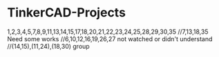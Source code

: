 # TinkerCAD-Projects
1,2,3,4,5,7,8,9,11,13,14,15,17,18,20,21,22,23,24,25,28,29,30,35
//7,13,18,35 Need some works
//6,10,12,16,19,26,27 not watched or didn't understand
//(14,15),(11,24),(18,30) group
